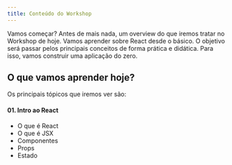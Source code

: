 ```yaml
---
title: Conteúdo do Workshop
---
```


Vamos começar? Antes de mais nada, um overview do que iremos tratar no Workshop de hoje. Vamos aprender sobre React desde o básico. O objetivo será passar pelos principais conceitos de forma prática e didática. Para isso, vamos construir uma aplicação do zero.

## O que vamos aprender hoje?

Os principais tópicos que iremos ver são:

#### 01. Intro ao React

- O que é React
- O que é JSX
- Componentes
- Props
- Estado
